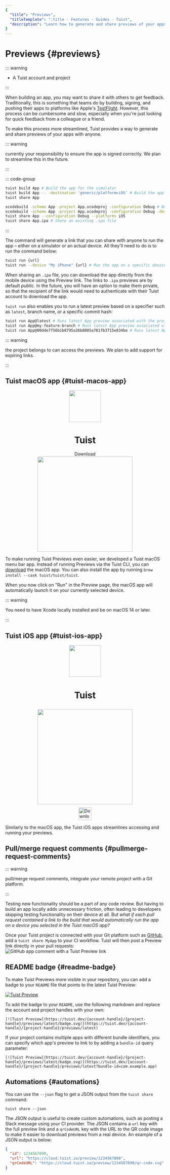 ```yaml
---
{
  "title": "Previews",
  "titleTemplate": ":title · Features · Guides · Tuist",
  "description": "Learn how to generate and share previews of your apps with anyone."
}
---
```

# Previews {#previews}

::: warning
<!-- -->
- A <LocalizedLink href="/guides/server/accounts-and-projects">Tuist account and project</LocalizedLink>
<!-- -->
:::

When building an app, you may want to share it with others to get feedback.
Traditionally, this is something that teams do by building, signing, and pushing
their apps to platforms like Apple's
[TestFlight](https://developer.apple.com/testflight/). However, this process can
be cumbersome and slow, especially when you're just looking for quick feedback
from a colleague or a friend.

To make this process more streamlined, Tuist provides a way to generate and
share previews of your apps with anyone.

::: warning
<!-- -->
currently your responsibility to ensure the app is signed correctly. We plan
to streamline this in the future.
<!-- -->
:::

::: code-group
```bash [Tuist Project]
tuist build App # Build the app for the simulator
tuist build App -- -destination 'generic/platform=iOS' # Build the app for the device
tuist share App
```
```bash [Xcode Project]
xcodebuild -scheme App -project App.xcodeproj -configuration Debug # Build the app for the simulator
xcodebuild -scheme App -project App.xcodeproj -configuration Debug -destination 'generic/platform=iOS' # Build the app for the device
tuist share App --configuration Debug --platforms iOS
tuist share App.ipa # Share an existing .ipa file
```
<!-- -->
:::

The command will generate a link that you can share with anyone to run the app –
either on a simulator or an actual device. All they'll need to do is to run the
command below:

```bash
tuist run {url}
tuist run --device "My iPhone" {url} # Run the app on a specific device
```

When sharing an `.ipa` file, you can download the app directly from the mobile
device using the Preview link. The links to `.ipa` previews are by default
_public_. In the future, you will have an option to make them private, so that
the recipient of the link would need to authenticate with their Tuist account to
download the app.

`tuist run` also enables you to run a latest preview based on a specifier such
as `latest`, branch name, or a specific commit hash:

```bash
tuist run App@latest # Runs latest App preview associated with the project's default branch
tuist run App@my-feature-branch # Runs latest App preview associated with a given branch
tuist run App@00dde7f56b1b8795a26b8085a781fb3715e834be # Runs latest App preview associated with a given git commit sha
```

::: warning
<!-- -->
the project belongs to can access the previews. We plan to add support for
expiring links.
<!-- -->
:::

## Tuist macOS app {#tuist-macos-app}

<div style="display: flex; flex-direction: column; align-items: center;">
    <img src="/logo.png" style="height: 100px;" />
    <h1>Tuist</h1>
    <a href="https://tuist.dev/download" style="text-decoration: none;">Download</a>
    <img src="/images/guides/features/menu-bar-app.png" style="width: 300px;" />
</div>

To make running Tuist Previews even easier, we developed a Tuist macOS menu bar
app. Instead of running Previews via the Tuist CLI, you can
[download](https://tuist.dev/download) the macOS app. You can also install the
app by running `brew install --cask tuist/tuist/tuist`.

When you now click on "Run" in the Preview page, the macOS app will
automatically launch it on your currently selected device.

::: warning
<!-- -->

You need to have Xcode locally installed and be on macOS 14 or later.
<!-- -->
:::

## Tuist iOS app {#tuist-ios-app}

<div style="display: flex; flex-direction: column; align-items: center;">
    <img src="/images/guides/features/ios-icon.png" style="height: 100px;" />
    <h1 style="padding-top: 2px;">Tuist</h1>
    <img src="/images/guides/features/tuist-app.png" style="width: 300px; padding-top: 8px;" />
    <a href="https://apps.apple.com/us/app/tuist/id6748460335" target="_blank" style="padding-top: 10px;">
        <img src="https://developer.apple.com/assets/elements/badges/download-on-the-app-store.svg" alt="Download on the App Store" style="height: 40px;">
    </a>
</div>

Similarly to the macOS app, the Tuist iOS apps streamlines accessing and running
your previews.

## Pull/merge request comments {#pullmerge-request-comments}

::: warning
<!-- -->
pull/merge request comments, integrate your
<LocalizedLink href="/guides/server/accounts-and-projects">remote
project</LocalizedLink> with a
<LocalizedLink href="/guides/server/authentication">Git
platform</LocalizedLink>.
<!-- -->
:::

Testing new functionality should be a part of any code review. But having to
build an app locally adds unnecessary friction, often leading to developers
skipping testing functionality on their device at all. But *what if each pull
request contained a link to the build that would automatically run the app on a
device you selected in the Tuist macOS app?*

Once your Tuist project is connected with your Git platform such as
[GitHub](https://github.com), add a <LocalizedLink href="/cli/share">`tuist
share MyApp`</LocalizedLink> to your CI workflow. Tuist will then post a Preview
link directly in your pull requests: ![GitHub app comment with a Tuist Preview
link](/images/guides/features/github-app-with-preview.png)

## README badge {#readme-badge}

To make Tuist Previews more visible in your repository, you can add a badge to
your `README` file that points to the latest Tuist Preview:

[![Tuist
Preview](https://tuist.dev/Dimillian/IcySky/previews/latest/badge.svg)](https://tuist.dev/Dimillian/IcySky/previews/latest)

To add the badge to your `README`, use the following markdown and replace the
account and project handles with your own:
```
[![Tuist Preview](https://tuist.dev/{account-handle}/{project-handle}/previews/latest/badge.svg)](https://tuist.dev/{account-handle}/{project-handle}/previews/latest)
```

If your project contains multiple apps with different bundle identifiers, you
can specify which app's preview to link to by adding a `bundle-id` query
parameter:
```
[![Tuist Preview](https://tuist.dev/{account-handle}/{project-handle}/previews/latest/badge.svg)](https://tuist.dev/{account-handle}/{project-handle}/previews/latest?bundle-id=com.example.app)
```

## Automations {#automations}

You can use the `--json` flag to get a JSON output from the `tuist share`
command:
```
tuist share --json
```

The JSON output is useful to create custom automations, such as posting a Slack
message using your CI provider. The JSON contains a `url` key with the full
preview link and a `qrCodeURL` key with the URL to the QR code image to make it
easier to download previews from a real device. An example of a JSON output is
below:
```json
{
  "id": 1234567890,
  "url": "https://cloud.tuist.io/preview/1234567890",
  "qrCodeURL": "https://cloud.tuist.io/preview/1234567890/qr-code.svg"
}
```
